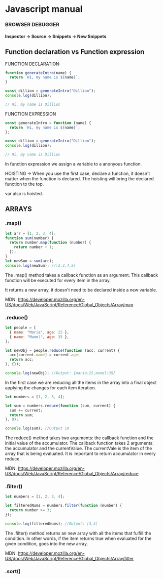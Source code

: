 # Javascript manual

### BROWSER DEBUGGER

#### Inspector -> Source -> Snippets -> New Snippets

## Function declaration vs Function expression

FUNCTION DECLARATION:

```js
function generateIntro(name) {
  return `Hi, my name is ${name}`;
}

const dillion = generateIntro("Dillion");
console.log(dillion);

// Hi, my name is Dillion
```

FUNCTION EXPRESSION

```js
const generateIntro = function (name) {
  return `Hi, my name is ${name}`;
};

const dillion = generateIntro("Dillion");
console.log(dillion);

// Hi, my name is Dillion
```

In function expression we assign a variable to a anonyous function.

HOISTING -> When you use the first case, declare a function, it doesn't matter when the function is declared. The hoisting will bring the declared function to the top.

var also is hoisted.

## ARRAYS

### .map()

```js
let arr = [1, 2, 3, 4];
function sum(number) {
  return number.map(function (number) {
    return number + 1;
  });
}
let newSum = sum(arr);
console.log(newSum); //[2,3,4,5]
```

The .map() method takes a callback function as an argument. This callback function will be executed for every item in the array.

It returns a new array, it doesn't need to be declared inside a new variable.

MDN: https://developer.mozilla.org/en-US/docs/Web/JavaScript/Reference/Global_Objects/Array/map

### .reduce()

```js
let people = [
  { name: "Maria", age: 25 },
  { name: "Manel", age: 35 },
];

let newObj = people.reduce(function (acc, current) {
  acc[current.name] = current.age;
  return acc;
}, {});

console.log(newObj); //Output: {maria:25,manel:35}
```

In the first case we are reducing all the items in the array into a final object applying the changes for each item iteration.

```js
let numbers = [1, 2, 3, 4];

let sum = numbers.reduce(function (sum, current) {
  sum += current;
  return sum;
}, 0);

console.log(sum); //Output 10
```

The reduce() method takes two arguments: the callback function and the initial value of the accumulator.
The callback function takes 2 arguments: the accumulator and the currentValue. The currentVale is the item of the array that is being evaluated.
It is important to return accumulator in every reduce.

MDN: https://developer.mozilla.org/en-US/docs/Web/JavaScript/Reference/Global_Objects/Array/reduce

### .filter()

```js
let numbers = [1, 2, 3, 4];

let filteredNums = numbers.filter(function (number) {
  return number >= 3;
});

console.log(filteredNums); //Output: [3,4]
```

The .filter() method returns an new array with all the items that fulfill the condition. In other words, if the item returns true when evaluated for the given condition, goes into the new array.

MDN: https://developer.mozilla.org/en-US/docs/Web/JavaScript/Reference/Global_Objects/Array/filter

### .sort()

```js

```
